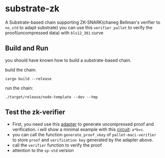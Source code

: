 # substrate-zk

A Substrate-based chain supporting ZK-SNARK(chaneg Bellman's verifier to `no_std` to adapt substrate)
you can use this `verifier pallet` to verify the proof(uncompressed data) with `bls12_381` curve

## Build and Run
you should have known how to build a substrate-based chain. 

build the chain:
```
cargo build --release
```

run the chain:
```
./target/release/node-template --dev --tmp
```

## Test the zk-verifier
- First, you need use this [adapter](https://github.com/DoraFactory/snarkjs-bellman-adapter) to generate uncompressed proof and verification.
i will show a minimal example with this [circuit](https://github.com/DoraFactory/snarkjs-bellman-adapter/tree/main/circuit): `a*b=c`.
- you can call the function `generate_proof_vkey` of `pallet-maci-verifier` to store `proof` and `verification key` generated by the adapter above.
- call the `verifier` function to verify the proof
- attention to the `sp-std` version
